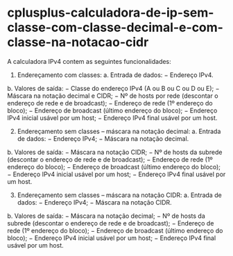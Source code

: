 # cplusplus-calculadora-de-ip-sem-classe-com-classe-decimal-e-com-classe-na-notacao-cidr
A calculadora IPv4 contem as seguintes funcionalidades: 
1. Endereçamento com classes: 
a. Entrada de dados: 
− Endereço IPv4. 

b. Valores de saída: 
− Classe do endereço IPv4 (A ou B ou C ou D ou E); 
− Máscara na notação decimal e CIDR; 
− Nº de hosts por rede (descontar o endereço de rede e de broadcast); 
− Endereço de rede (1º endereço do bloco); 
− Endereço de broadcast (último endereço do bloco); 
− Endereço IPv4 inicial usável por um host; 
− Endereço IPv4 final usável por um host. 

2. Endereçamento sem classes – máscara na notação decimal: 
a. Entrada de dados: − Endereço IPv4; 
− Máscara na notação decimal.

b. Valores de saída: 
− Máscara na notação CIDR; 
− Nº de hosts da subrede (descontar o endereço de rede e de broadcast); 
− Endereço de rede (1º endereço do bloco); 
− Endereço de broadcast (último endereço do bloco); 
− Endereço IPv4 inicial usável por um host; 
− Endereço IPv4 final usável por um host. 

3. Endereçamento sem classes – máscara na notação CIDR: 
a. Entrada de dados: 
− Endereço IPv4; 
− Máscara na notação CIDR. 

b. Valores de saída: 
− Máscara na notação decimal; 
− Nº de hosts da subrede (descontar o endereço de rede e de broadcast); 
− Endereço de rede (1º endereço do bloco); 
− Endereço de broadcast (último endereço do bloco); 
− Endereço IPv4 inicial usável por um host; 
− Endereço IPv4 final usável por um host.
